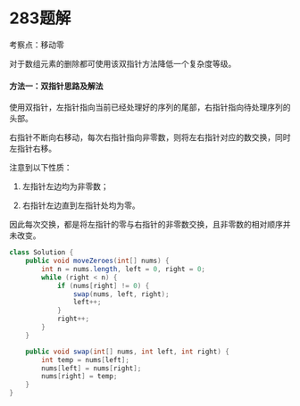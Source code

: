 # 283题解
考察点：移动零

对于数组元素的删除都可使用该双指针方法降低一个复杂度等级。

#### 方法一：双指针思路及解法

使用双指针，左指针指向当前已经处理好的序列的尾部，右指针指向待处理序列的头部。

右指针不断向右移动，每次右指针指向非零数，则将左右指针对应的数交换，同时左指针右移。

注意到以下性质：

1. 左指针左边均为非零数；

2. 右指针左边直到左指针处均为零。


因此每次交换，都是将左指针的零与右指针的非零数交换，且非零数的相对顺序并未改变。

```java
class Solution {
    public void moveZeroes(int[] nums) {
        int n = nums.length, left = 0, right = 0;
        while (right < n) {
            if (nums[right] != 0) {
                swap(nums, left, right);
                left++;
            }
            right++;
        }
    }

    public void swap(int[] nums, int left, int right) {
        int temp = nums[left];
        nums[left] = nums[right];
        nums[right] = temp;
    }
}
```
